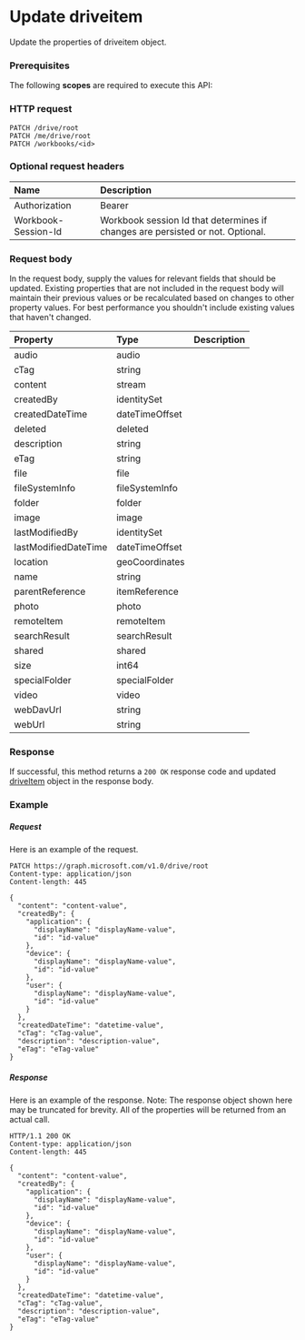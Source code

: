 # Update driveitem

Update the properties of driveitem object.
### Prerequisites
The following **scopes** are required to execute this API: 
### HTTP request
<!-- { "blockType": "ignored" } -->
```http
PATCH /drive/root
PATCH /me/drive/root
PATCH /workbooks/<id>
```
### Optional request headers
| Name       | Description|
|:-----------|:-----------|
| Authorization  | Bearer <code>|
| Workbook-Session-Id  | Workbook session Id that determines if changes are persisted or not. Optional.|

### Request body
In the request body, supply the values for relevant fields that should be updated. Existing properties that are not included in the request body will maintain their previous values or be recalculated based on changes to other property values. For best performance you shouldn't include existing values that haven't changed.

| Property	   | Type	|Description|
|:---------------|:--------|:----------|
|audio|audio||
|cTag|string||
|content|stream||
|createdBy|identitySet||
|createdDateTime|dateTimeOffset||
|deleted|deleted||
|description|string||
|eTag|string||
|file|file||
|fileSystemInfo|fileSystemInfo||
|folder|folder||
|image|image||
|lastModifiedBy|identitySet||
|lastModifiedDateTime|dateTimeOffset||
|location|geoCoordinates||
|name|string||
|parentReference|itemReference||
|photo|photo||
|remoteItem|remoteItem||
|searchResult|searchResult||
|shared|shared||
|size|int64||
|specialFolder|specialFolder||
|video|video||
|webDavUrl|string||
|webUrl|string||

### Response
If successful, this method returns a `200 OK` response code and updated [driveItem](../resources/driveitem.md) object in the response body.
### Example
##### Request
Here is an example of the request.
<!-- {
  "blockType": "request",
  "name": "update_driveitem"
}-->
```http
PATCH https://graph.microsoft.com/v1.0/drive/root
Content-type: application/json
Content-length: 445

{
  "content": "content-value",
  "createdBy": {
    "application": {
      "displayName": "displayName-value",
      "id": "id-value"
    },
    "device": {
      "displayName": "displayName-value",
      "id": "id-value"
    },
    "user": {
      "displayName": "displayName-value",
      "id": "id-value"
    }
  },
  "createdDateTime": "datetime-value",
  "cTag": "cTag-value",
  "description": "description-value",
  "eTag": "eTag-value"
}
```
##### Response
Here is an example of the response. Note: The response object shown here may be truncated for brevity. All of the properties will be returned from an actual call.
<!-- {
  "blockType": "response",
  "truncated": true,
  "@odata.type": "microsoft.graph.driveitem"
} -->
```http
HTTP/1.1 200 OK
Content-type: application/json
Content-length: 445

{
  "content": "content-value",
  "createdBy": {
    "application": {
      "displayName": "displayName-value",
      "id": "id-value"
    },
    "device": {
      "displayName": "displayName-value",
      "id": "id-value"
    },
    "user": {
      "displayName": "displayName-value",
      "id": "id-value"
    }
  },
  "createdDateTime": "datetime-value",
  "cTag": "cTag-value",
  "description": "description-value",
  "eTag": "eTag-value"
}
```

<!-- uuid: 8fcb5dbc-d5aa-4681-8e31-b001d5168d79
2015-10-25 14:57:30 UTC -->
<!-- {
  "type": "#page.annotation",
  "description": "Update driveitem",
  "keywords": "",
  "section": "documentation",
  "tocPath": ""
}-->